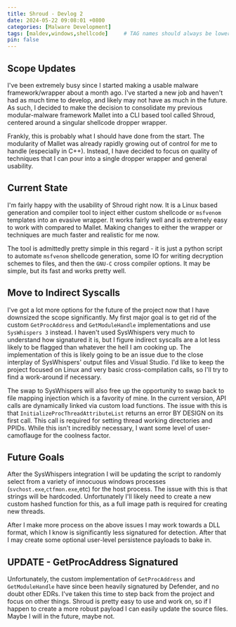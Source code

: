 ```yaml
---
title: Shroud - Devlog 2
date: 2024-05-22 09:08:01 +0800
categories: [Malware Development]
tags: [maldev,windows,shellcode]     # TAG names should always be lowercase
pin: false
---
```


## Scope Updates

I've been extremely busy since I started making a usable malware framework/wrapper about a month ago. I've started a new job and haven't had as much time to develop, and likely may not have as much in the future. As such, I decided to make the 
decision to consolidate my previous modular-malware framework Mallet into a CLI based tool called Shroud, centered around a singular shellcode dropper wrapper.

Frankly, this is probably what I should have done from the start. The modularity of Mallet was already rapidly growing out of control for me to handle (especially in C++). Instead, I have decided to focus on quality of techniques that I can pour into
a single dropper wrapper and general usability.

## Current State

I'm fairly happy with the usability of Shroud right now. It is a Linux based generation and compiler tool to inject either custom shellcode or `msfvenom` templates into an evasive wrapper. It works fairly well and is extremely easy to work with compared
to Mallet. Making changes to either the wrapper or techniques are much faster and realistic for me now.

The tool is admittedly pretty simple in this regard - it is just a python script to automate `msfvenom` shellcode generation, some IO for writing decryption schemes to files, and then the `GNU-C` cross compiler options. It may be simple, but its fast and
works pretty well.

## Move to Indirect Syscalls

I've got a lot more options for the future of the project now that I have downsized the scope significantly. My first major goal is to get rid of the custom `GetProcAddress` and `GetModuleHandle` implementations and use `SysWhispers 3` instead. I haven't used
SysWhispers very much to understand how signatured it is, but I figure indirect syscalls are a lot less likely to be flagged than whatever the hell I am cooking up. The implementation of this is likely going to be an issue due to the close interplay of
SysWhispers' output files and Visual Studio. I'd like to keep the project focused on Linux and very basic cross-compilation calls, so I'll try to find a work-around if necessary.

The swap to SysWhispers will also free up the opportunity to swap back to file mapping injection which is a favority of mine. In the current version, API calls are dynamically linked via custom load functions. The issue with this is that `InitializeProcThreadAttributeList`
returns an error BY DESIGN on its first call. This call is required for setting thread working directories and PPIDs. While this isn't incredibly necessary, I want some level of user-camoflauge for the coolness factor.

## Future Goals

After the SysWhispers integration I will be updating the script to randomly select from a variety of innocuous windows processes (`svchost.exe`,`ctfmon.exe`,etc) for the host process. The issue with this is that strings will be hardcoded. Unfortunately I'll
likely need to create a new custom hashed function for this, as a full image path is required for creating new threads.

After I make more process on the above issues I may work towards a DLL format, which I know is significantly less signatured for detection. After that I may create some optional user-level persistence payloads to bake in.

## UPDATE - GetProcAddress Signatured

Unfortunately, the custom implementation of `GetProcAddress` and `GetModuleHandle` have since been heavily signatured by Defender, and no doubt other EDRs. I've taken this time to step back from the project and focus on other things. Shroud is pretty easy to use and work on, so if I happen to create a more robust payload I can easily update the source files. Maybe I will in the future, maybe not.
